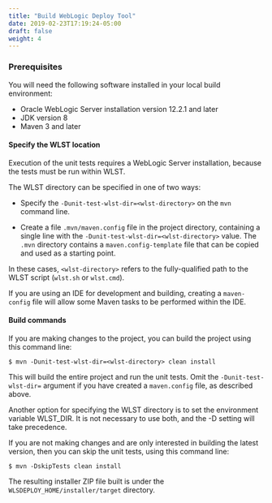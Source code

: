```yaml
---
title: "Build WebLogic Deploy Tool"
date: 2019-02-23T17:19:24-05:00
draft: false
weight: 4
---
```


### Prerequisites

You will need the following software installed in your local build environment:

* Oracle WebLogic Server installation version 12.2.1 and later
* JDK version 8
* Maven 3 and later

#### Specify the WLST location

Execution of the unit tests requires a WebLogic Server installation, because the tests must be run within WLST.

The WLST directory can be specified in one of two ways:

- Specify the `-Dunit-test-wlst-dir=<wlst-directory>` on the `mvn` command line.

- Create a file `.mvn/maven.config` file in the project directory, containing a single line with the `-Dunit-test-wlst-dir=<wlst-directory>` value. The `.mvn` directory contains a `maven.config-template` file that can be copied and used as a starting point.

In these cases, `<wlst-directory>` refers to the fully-qualified path to the WLST script (`wlst.sh` or `wlst.cmd`).

If you are using an IDE for development and building, creating a `maven-config` file will allow some Maven tasks to be performed within the IDE.

#### Build commands

If you are making changes to the project, you can build the project using this command line:

  `$ mvn -Dunit-test-wlst-dir=<wlst-directory> clean install`

This will build the entire project and run the unit tests. Omit the `-Dunit-test-wlst-dir=` argument if you have created a `maven.config` file, as described above.

Another option for specifying the WLST directory is to set the environment variable WLST_DIR.  It is not necessary to use both, and
the -D setting will take precedence.

If you are not making changes and are only interested in building the latest version, then you can skip the unit tests, using this command line:

  `$ mvn -DskipTests clean install`

The resulting installer ZIP file built is under the `WLSDEPLOY_HOME/installer/target` directory.

